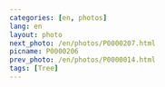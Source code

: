 ```yaml
---
categories: [en, photos]
lang: en
layout: photo
next_photo: /en/photos/P0000207.html
picname: P0000206
prev_photo: /en/photos/P0000014.html
tags: [Tree]
---
```

